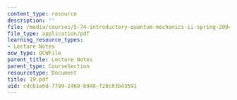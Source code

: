 ```yaml
---
content_type: resource
description: ''
file: /media/courses/5-74-introductory-quantum-mechanics-ii-spring-2004/cdcb1e6d77992469b948f28c83b43591_19.pdf
file_type: application/pdf
learning_resource_types:
- Lecture Notes
ocw_type: OCWFile
parent_title: Lecture Notes
parent_type: CourseSection
resourcetype: Document
title: 19.pdf
uid: cdcb1e6d-7799-2469-b948-f28c83b43591
---
```

